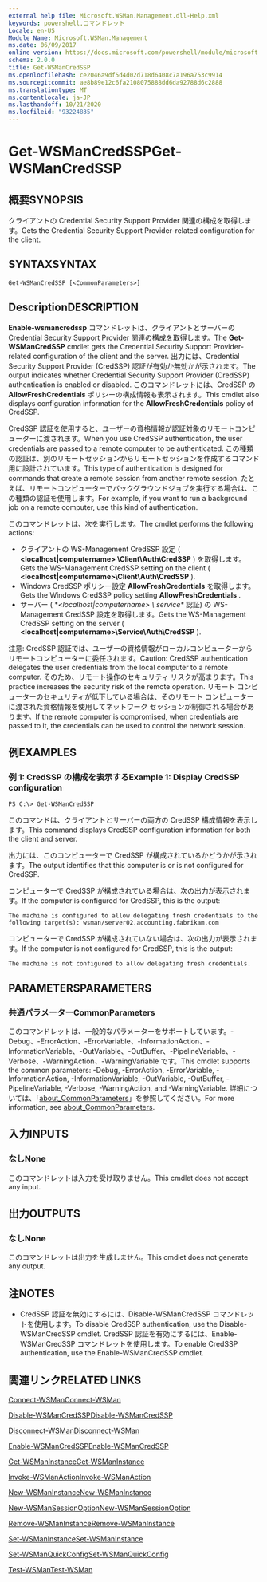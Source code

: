 ```yaml
---
external help file: Microsoft.WSMan.Management.dll-Help.xml
keywords: powershell,コマンドレット
Locale: en-US
Module Name: Microsoft.WSMan.Management
ms.date: 06/09/2017
online version: https://docs.microsoft.com/powershell/module/microsoft.wsman.management/get-wsmancredssp?view=powershell-5.1&WT.mc_id=ps-gethelp
schema: 2.0.0
title: Get-WSManCredSSP
ms.openlocfilehash: ce2046a9df5d4d02d718d6408c7a196a753c9914
ms.sourcegitcommit: ae8b89e12c6fa2108075888dd6da92788d6c2888
ms.translationtype: MT
ms.contentlocale: ja-JP
ms.lasthandoff: 10/21/2020
ms.locfileid: "93224835"
---
```

# <span data-ttu-id="3149f-103">Get-WSManCredSSP</span><span class="sxs-lookup"><span data-stu-id="3149f-103">Get-WSManCredSSP</span></span>

## <span data-ttu-id="3149f-104">概要</span><span class="sxs-lookup"><span data-stu-id="3149f-104">SYNOPSIS</span></span>
<span data-ttu-id="3149f-105">クライアントの Credential Security Support Provider 関連の構成を取得します。</span><span class="sxs-lookup"><span data-stu-id="3149f-105">Gets the Credential Security Support Provider-related configuration for the client.</span></span>

## <span data-ttu-id="3149f-106">SYNTAX</span><span class="sxs-lookup"><span data-stu-id="3149f-106">SYNTAX</span></span>

```
Get-WSManCredSSP [<CommonParameters>]
```

## <span data-ttu-id="3149f-107">Description</span><span class="sxs-lookup"><span data-stu-id="3149f-107">DESCRIPTION</span></span>
<span data-ttu-id="3149f-108">**Enable-wsmancredssp** コマンドレットは、クライアントとサーバーの Credential Security Support Provider 関連の構成を取得します。</span><span class="sxs-lookup"><span data-stu-id="3149f-108">The **Get-WSManCredSSP** cmdlet gets the Credential Security Support Provider-related configuration of the client and the server.</span></span>
<span data-ttu-id="3149f-109">出力には、Credential Security Support Provider (CredSSP) 認証が有効か無効かが示されます。</span><span class="sxs-lookup"><span data-stu-id="3149f-109">The output indicates whether Credential Security Support Provider (CredSSP) authentication is enabled or disabled.</span></span>
<span data-ttu-id="3149f-110">このコマンドレットには、CredSSP の **AllowFreshCredentials** ポリシーの構成情報も表示されます。</span><span class="sxs-lookup"><span data-stu-id="3149f-110">This cmdlet also displays configuration information for the **AllowFreshCredentials** policy of CredSSP.</span></span>

<span data-ttu-id="3149f-111">CredSSP 認証を使用すると、ユーザーの資格情報が認証対象のリモートコンピューターに渡されます。</span><span class="sxs-lookup"><span data-stu-id="3149f-111">When you use CredSSP authentication, the user credentials are passed to a remote computer to be authenticated.</span></span>
<span data-ttu-id="3149f-112">この種類の認証は、別のリモートセッションからリモートセッションを作成するコマンド用に設計されています。</span><span class="sxs-lookup"><span data-stu-id="3149f-112">This type of authentication is designed for commands that create a remote session from another remote session.</span></span>
<span data-ttu-id="3149f-113">たとえば、リモートコンピューターでバックグラウンドジョブを実行する場合は、この種類の認証を使用します。</span><span class="sxs-lookup"><span data-stu-id="3149f-113">For example, if you want to run a background job on a remote computer, use this kind of authentication.</span></span>

<span data-ttu-id="3149f-114">このコマンドレットは、次を実行します。</span><span class="sxs-lookup"><span data-stu-id="3149f-114">The cmdlet performs the following actions:</span></span>

- <span data-ttu-id="3149f-115">クライアントの WS-Management CredSSP 設定 ( **\<localhost|computername\> \Client\Auth\CredSSP** ) を取得します。</span><span class="sxs-lookup"><span data-stu-id="3149f-115">Gets the WS-Management CredSSP setting on the client ( **\<localhost|computername\>\Client\Auth\CredSSP** ).</span></span>
- <span data-ttu-id="3149f-116">Windows CredSSP ポリシー設定 **AllowFreshCredentials** を取得します。</span><span class="sxs-lookup"><span data-stu-id="3149f-116">Gets the Windows CredSSP policy setting **AllowFreshCredentials** .</span></span>
- <span data-ttu-id="3149f-117">サーバー ( \**\<localhost|computername\> \ service\** 認証) の WS-Management CredSSP 設定を取得します。</span><span class="sxs-lookup"><span data-stu-id="3149f-117">Gets the WS-Management CredSSP setting on the server ( **\<localhost|computername\>\Service\Auth\CredSSP** ).</span></span>

<span data-ttu-id="3149f-118">注意: CredSSP 認証では、ユーザーの資格情報がローカルコンピューターからリモートコンピューターに委任されます。</span><span class="sxs-lookup"><span data-stu-id="3149f-118">Caution: CredSSP authentication delegates the user credentials from the local computer to a remote computer.</span></span>
<span data-ttu-id="3149f-119">そのため、リモート操作のセキュリティ リスクが高まります。</span><span class="sxs-lookup"><span data-stu-id="3149f-119">This practice increases the security risk of the remote operation.</span></span>
<span data-ttu-id="3149f-120">リモート コンピューターのセキュリティが低下している場合は、そのリモート コンピューターに渡された資格情報を使用してネットワーク セッションが制御される場合があります。</span><span class="sxs-lookup"><span data-stu-id="3149f-120">If the remote computer is compromised, when credentials are passed to it, the credentials can be used to control the network session.</span></span>

## <span data-ttu-id="3149f-121">例</span><span class="sxs-lookup"><span data-stu-id="3149f-121">EXAMPLES</span></span>

### <span data-ttu-id="3149f-122">例 1: CredSSP の構成を表示する</span><span class="sxs-lookup"><span data-stu-id="3149f-122">Example 1: Display CredSSP configuration</span></span>

```
PS C:\> Get-WSManCredSSP
```

<span data-ttu-id="3149f-123">このコマンドは、クライアントとサーバーの両方の CredSSP 構成情報を表示します。</span><span class="sxs-lookup"><span data-stu-id="3149f-123">This command displays CredSSP configuration information for both the client and server.</span></span>

<span data-ttu-id="3149f-124">出力には、このコンピューターで CredSSP が構成されているかどうかが示されます。</span><span class="sxs-lookup"><span data-stu-id="3149f-124">The output identifies that this computer is or is not configured for CredSSP.</span></span>

<span data-ttu-id="3149f-125">コンピューターで CredSSP が構成されている場合は、次の出力が表示されます。</span><span class="sxs-lookup"><span data-stu-id="3149f-125">If the computer is configured for CredSSP, this is the output:</span></span>

`The machine is configured to allow delegating fresh credentials to the following target(s): wsman/server02.accounting.fabrikam.com`

<span data-ttu-id="3149f-126">コンピューターで CredSSP が構成されていない場合は、次の出力が表示されます。</span><span class="sxs-lookup"><span data-stu-id="3149f-126">If the computer is not configured for CredSSP, this is the output:</span></span>

`The machine is not configured to allow delegating fresh credentials.`

## <span data-ttu-id="3149f-127">PARAMETERS</span><span class="sxs-lookup"><span data-stu-id="3149f-127">PARAMETERS</span></span>

### <span data-ttu-id="3149f-128">共通パラメーター</span><span class="sxs-lookup"><span data-stu-id="3149f-128">CommonParameters</span></span>
<span data-ttu-id="3149f-129">このコマンドレットは、一般的なパラメーターをサポートしています。-Debug、-ErrorAction、-ErrorVariable、-InformationAction、-InformationVariable、-OutVariable、-OutBuffer、-PipelineVariable、-Verbose、-WarningAction、-WarningVariable です。</span><span class="sxs-lookup"><span data-stu-id="3149f-129">This cmdlet supports the common parameters: -Debug, -ErrorAction, -ErrorVariable, -InformationAction, -InformationVariable, -OutVariable, -OutBuffer, -PipelineVariable, -Verbose, -WarningAction, and -WarningVariable.</span></span> <span data-ttu-id="3149f-130">詳細については、「[about_CommonParameters](https://go.microsoft.com/fwlink/?LinkID=113216)」を参照してください。</span><span class="sxs-lookup"><span data-stu-id="3149f-130">For more information, see [about_CommonParameters](https://go.microsoft.com/fwlink/?LinkID=113216).</span></span>

## <span data-ttu-id="3149f-131">入力</span><span class="sxs-lookup"><span data-stu-id="3149f-131">INPUTS</span></span>

### <span data-ttu-id="3149f-132">なし</span><span class="sxs-lookup"><span data-stu-id="3149f-132">None</span></span>
<span data-ttu-id="3149f-133">このコマンドレットは入力を受け取りません。</span><span class="sxs-lookup"><span data-stu-id="3149f-133">This cmdlet does not accept any input.</span></span>

## <span data-ttu-id="3149f-134">出力</span><span class="sxs-lookup"><span data-stu-id="3149f-134">OUTPUTS</span></span>

### <span data-ttu-id="3149f-135">なし</span><span class="sxs-lookup"><span data-stu-id="3149f-135">None</span></span>
<span data-ttu-id="3149f-136">このコマンドレットは出力を生成しません。</span><span class="sxs-lookup"><span data-stu-id="3149f-136">This cmdlet does not generate any output.</span></span>

## <span data-ttu-id="3149f-137">注</span><span class="sxs-lookup"><span data-stu-id="3149f-137">NOTES</span></span>

* <span data-ttu-id="3149f-138">CredSSP 認証を無効にするには、Disable-WSManCredSSP コマンドレットを使用します。</span><span class="sxs-lookup"><span data-stu-id="3149f-138">To disable CredSSP authentication, use the Disable-WSManCredSSP cmdlet.</span></span> <span data-ttu-id="3149f-139">CredSSP 認証を有効にするには、Enable-WSManCredSSP コマンドレットを使用します。</span><span class="sxs-lookup"><span data-stu-id="3149f-139">To enable CredSSP authentication, use the Enable-WSManCredSSP cmdlet.</span></span>

## <span data-ttu-id="3149f-140">関連リンク</span><span class="sxs-lookup"><span data-stu-id="3149f-140">RELATED LINKS</span></span>

[<span data-ttu-id="3149f-141">Connect-WSMan</span><span class="sxs-lookup"><span data-stu-id="3149f-141">Connect-WSMan</span></span>](Connect-WSMan.md)

[<span data-ttu-id="3149f-142">Disable-WSManCredSSP</span><span class="sxs-lookup"><span data-stu-id="3149f-142">Disable-WSManCredSSP</span></span>](Disable-WSManCredSSP.md)

[<span data-ttu-id="3149f-143">Disconnect-WSMan</span><span class="sxs-lookup"><span data-stu-id="3149f-143">Disconnect-WSMan</span></span>](Disconnect-WSMan.md)

[<span data-ttu-id="3149f-144">Enable-WSManCredSSP</span><span class="sxs-lookup"><span data-stu-id="3149f-144">Enable-WSManCredSSP</span></span>](Enable-WSManCredSSP.md)

[<span data-ttu-id="3149f-145">Get-WSManInstance</span><span class="sxs-lookup"><span data-stu-id="3149f-145">Get-WSManInstance</span></span>](Get-WSManInstance.md)

[<span data-ttu-id="3149f-146">Invoke-WSManAction</span><span class="sxs-lookup"><span data-stu-id="3149f-146">Invoke-WSManAction</span></span>](Invoke-WSManAction.md)

[<span data-ttu-id="3149f-147">New-WSManInstance</span><span class="sxs-lookup"><span data-stu-id="3149f-147">New-WSManInstance</span></span>](New-WSManInstance.md)

[<span data-ttu-id="3149f-148">New-WSManSessionOption</span><span class="sxs-lookup"><span data-stu-id="3149f-148">New-WSManSessionOption</span></span>](New-WSManSessionOption.md)

[<span data-ttu-id="3149f-149">Remove-WSManInstance</span><span class="sxs-lookup"><span data-stu-id="3149f-149">Remove-WSManInstance</span></span>](Remove-WSManInstance.md)

[<span data-ttu-id="3149f-150">Set-WSManInstance</span><span class="sxs-lookup"><span data-stu-id="3149f-150">Set-WSManInstance</span></span>](Set-WSManInstance.md)

[<span data-ttu-id="3149f-151">Set-WSManQuickConfig</span><span class="sxs-lookup"><span data-stu-id="3149f-151">Set-WSManQuickConfig</span></span>](Set-WSManQuickConfig.md)

[<span data-ttu-id="3149f-152">Test-WSMan</span><span class="sxs-lookup"><span data-stu-id="3149f-152">Test-WSMan</span></span>](Test-WSMan.md)
